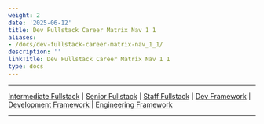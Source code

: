 ```yaml
---
weight: 2
date: '2025-06-12'
title: Dev Fullstack Career Matrix Nav 1 1
aliases:
- /docs/dev-fullstack-career-matrix-nav_1_1/
description: ''
linkTitle: Dev Fullstack Career Matrix Nav 1 1
type: docs
---
```


---

[Intermediate Fullstack](/handbook/engineering/careers/matrix/development/dev/intermediate/fullstack/)    |
[Senior Fullstack](/handbook/engineering/careers/matrix/development/dev/senior/fullstack/)    |
[Staff Fullstack](/handbook/engineering/careers/matrix/development/dev/staff/fullstack/)    |
[Dev Framework](/handbook/engineering/careers/matrix/development/dev/)    |
[Development Framework](/handbook/engineering/careers/matrix/development/)   |
[Engineering Framework](/handbook/engineering/careers/matrix/)

---
